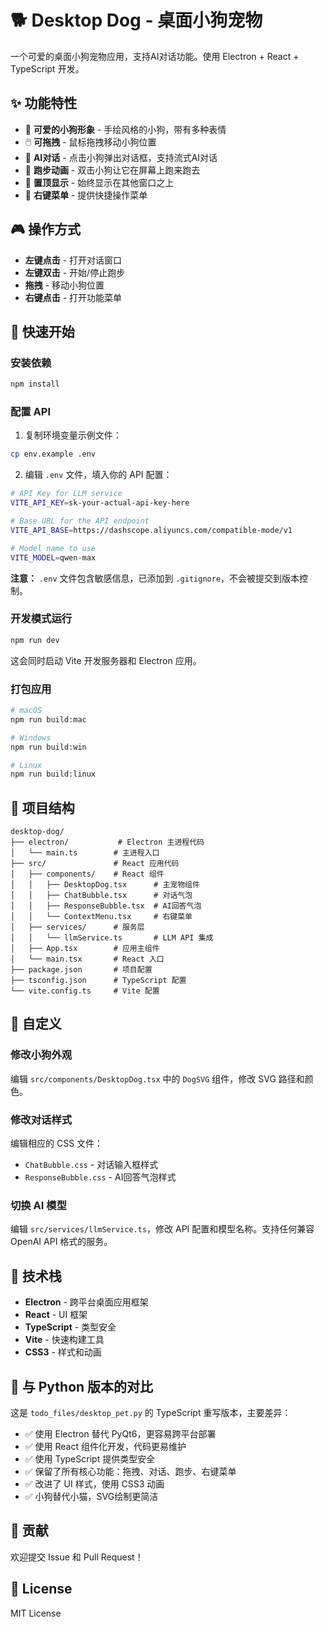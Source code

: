 # 🐕 Desktop Dog - 桌面小狗宠物

一个可爱的桌面小狗宠物应用，支持AI对话功能。使用 Electron + React + TypeScript 开发。

## ✨ 功能特性

- 🎨 **可爱的小狗形象** - 手绘风格的小狗，带有多种表情
- 🖱️ **可拖拽** - 鼠标拖拽移动小狗位置
- 💬 **AI对话** - 点击小狗弹出对话框，支持流式AI对话
- 🏃 **跑步动画** - 双击小狗让它在屏幕上跑来跑去
- 📌 **置顶显示** - 始终显示在其他窗口之上
- 🎯 **右键菜单** - 提供快捷操作菜单

## 🎮 操作方式

- **左键点击** - 打开对话窗口
- **左键双击** - 开始/停止跑步
- **拖拽** - 移动小狗位置
- **右键点击** - 打开功能菜单

## 🚀 快速开始

### 安装依赖

```bash
npm install
```

### 配置 API

1. 复制环境变量示例文件：

```bash
cp env.example .env
```

2. 编辑 `.env` 文件，填入你的 API 配置：

```bash
# API Key for LLM service
VITE_API_KEY=sk-your-actual-api-key-here

# Base URL for the API endpoint
VITE_API_BASE=https://dashscope.aliyuncs.com/compatible-mode/v1

# Model name to use
VITE_MODEL=qwen-max
```

**注意：** `.env` 文件包含敏感信息，已添加到 `.gitignore`，不会被提交到版本控制。

### 开发模式运行

```bash
npm run dev
```

这会同时启动 Vite 开发服务器和 Electron 应用。

### 打包应用

```bash
# macOS
npm run build:mac

# Windows
npm run build:win

# Linux
npm run build:linux
```

## 📁 项目结构

```
desktop-dog/
├── electron/           # Electron 主进程代码
│   └── main.ts        # 主进程入口
├── src/               # React 应用代码
│   ├── components/    # React 组件
│   │   ├── DesktopDog.tsx      # 主宠物组件
│   │   ├── ChatBubble.tsx      # 对话气泡
│   │   ├── ResponseBubble.tsx  # AI回答气泡
│   │   └── ContextMenu.tsx     # 右键菜单
│   ├── services/      # 服务层
│   │   └── llmService.ts       # LLM API 集成
│   ├── App.tsx        # 应用主组件
│   └── main.tsx       # React 入口
├── package.json       # 项目配置
├── tsconfig.json      # TypeScript 配置
└── vite.config.ts     # Vite 配置
```

## 🎨 自定义

### 修改小狗外观

编辑 `src/components/DesktopDog.tsx` 中的 `DogSVG` 组件，修改 SVG 路径和颜色。

### 修改对话样式

编辑相应的 CSS 文件：
- `ChatBubble.css` - 对话输入框样式
- `ResponseBubble.css` - AI回答气泡样式

### 切换 AI 模型

编辑 `src/services/llmService.ts`，修改 API 配置和模型名称。支持任何兼容 OpenAI API 格式的服务。

## 🔧 技术栈

- **Electron** - 跨平台桌面应用框架
- **React** - UI 框架
- **TypeScript** - 类型安全
- **Vite** - 快速构建工具
- **CSS3** - 样式和动画

## 📝 与 Python 版本的对比

这是 `todo_files/desktop_pet.py` 的 TypeScript 重写版本，主要差异：

- ✅ 使用 Electron 替代 PyQt6，更容易跨平台部署
- ✅ 使用 React 组件化开发，代码更易维护
- ✅ 使用 TypeScript 提供类型安全
- ✅ 保留了所有核心功能：拖拽、对话、跑步、右键菜单
- ✅ 改进了 UI 样式，使用 CSS3 动画
- ✅ 小狗替代小猫，SVG绘制更简洁

## 🤝 贡献

欢迎提交 Issue 和 Pull Request！

## 📄 License

MIT License

